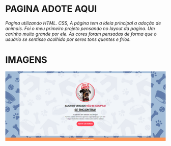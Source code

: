 # PAGINA ADOTE AQUI
*Pagina utilizando HTML. CSS, A página tem a ideia principal a adoção de animais. Foi o meu primeiro projeto
pensando no layout da pagina. Um carinho muito grande por ele. As cores foram pensadas de forma que 
o usuário se sentisse acolhido por seres tons quentes e frios.* 

# IMAGENS
<img src="./ASSETS/PaginaInicial.png">
